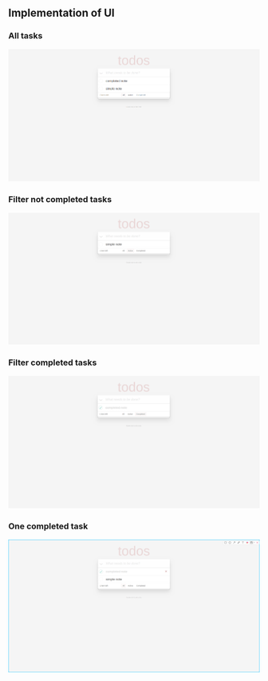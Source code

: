 ## Implementation of UI

### All tasks
![alt text](ext_src/all_notes.png)

### Filter not completed tasks
![alt text](ext_src/filter_active.png)

### Filter completed tasks
![alt text](ext_src/filter_completed.png)

### One completed task
![alt text](ext_src/one_completed.png)

